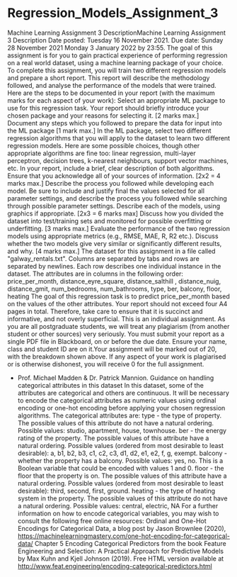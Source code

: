 # Regression_Models_Assignment_3


Machine Learning Assignment 3 DescriptionMachine Learning Assignment 3 Description
Date posted: Tuesday 16 November 2021.
Due date: Sunday 28 November 2021 Monday 3 January 2022 by 23:55.
The goal of this assignment is for you to gain practical experience of performing regression on a real world dataset, using a machine learning package of your choice.
To complete this assignment, you will train two different regression models and prepare a short report. This report will describe the methodology followed, and analyse the performance of the models that were trained.
Here are the steps to be documented in your report (with the maximum marks for each aspect of your work):
Select an appropriate ML package to use for this regression task. Your report should briefly introduce your chosen package and your reasons for selecting it. [2 marks max.]
Document any steps which you followed to prepare the data for input into the ML package [1 mark max.]
In the ML package, select two different regression algorithms that you will apply to the dataset to learn two different regression models. Here are some possible choices, though other appropriate algorithms are fine too: linear regression, multi-layer perceptron, decision trees, k-nearest neighbours, support vector machines, etc. In your report, include a brief, clear description of both algorithms. Ensure that you acknowledge all of your sources of information. [2x2 = 4 marks max.]
Describe the process you followed while developing each model. Be sure to include and justify final the values selected for all parameter settings, and describe the process you followed while searching through possible parameter settings. Describe each of the models, using graphics if appropriate. [2x3 = 6 marks max]
Discuss how you divided the dataset into test/training sets and monitored for possible overfitting or underfitting. [3 marks max.]
Evaluate the performance of the two regression models using appropriate metrics (e.g., RMSE, MAE, R, R2 etc.). Discuss whether the two models give very similar or significantly different results, and why. [4 marks max.]
The dataset for this assignment in a file called "galway_rentals.txt". Columns are separated by tabs and rows are separated by newlines. Each row describes one individual instance in the dataset. The attributes are in columns in the following order: 
price_per_month, distance_eyre_square, distance_salthill , distance_nuig, distance_gmit, num_bedrooms, num_bathrooms, type, ber, balcony, floor, heating
The goal of this regression task is to predict price_per_month based on the values of the other attributes.
Your report should not exceed four A4 pages in total. Therefore, take care to ensure that it is succinct and informative, and not overly superficial. This is an individual assignment. As you are all postgraduate students, we will treat any plagiarism (from another student or other sources) very seriously.
You must submit your report as a single PDF file in Blackboard, on or before the due date. Ensure your name, class and student ID are on it.Your assignment will be marked out of 20, with the breakdown shown above. If any aspect of your work is plagiarised or is otherwise dishonest, you will receive 0 for the full assignment.

- Prof. Michael Madden & Dr. Patrick Mannion.
Guidance on handling categorical attributes in this dataset
In this dataset, some of the attributes are categorical and others are continuous. It will be necessary to encode the categorical attributes as numeric values using ordinal encoding or one-hot encoding before applying your chosen regression algorithms.
The categorical attributes are:
type - the type of property. The possible values of this attribute do not have a natural ordering. Possible values: studio, apartment, house, townhouse.
ber - the energy rating of the property. The possible values of this attribute have a natural ordering. Possible values (ordered from most desirable to least desirable): a, b1, b2, b3, c1, c2, c3, d1, d2, e1, e2, f, g, exempt.
balcony - whether the property has a balcony. Possible values: yes, no. This is a Boolean variable that could be encoded with values 1 and 0.
floor - the floor that the property is on. The possible values of this attribute have a natural ordering. Possible values (ordered from most desirable to least desirable): third, second, first, ground.
heating - the type of heating system in the property. The possible values of this attribute do not have a natural ordering. Possible values: central, electric, NA
For a further information on how to encode categorical variables, you may wish to consult the following free online resources:
Ordinal and One-Hot Encodings for Categorical Data, a blog post by Jason Brownlee (2020), https://machinelearningmastery.com/one-hot-encoding-for-categorical-data/
Chapter 5 Encoding Categorical Predictors from the book Feature Engineering and Selection: A Practical Approach for Predictive Models by Max Kuhn and Kjell Johnson (2019). Free HTML version available at http://www.feat.engineering/encoding-categorical-predictors.html

